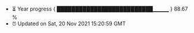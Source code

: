 - ⏳ Year progress { ██████████████████████████▁▁▁▁ } 88.67 %
- ⏰ Updated on Sat, 20 Nov 2021 15:20:59 GMT

